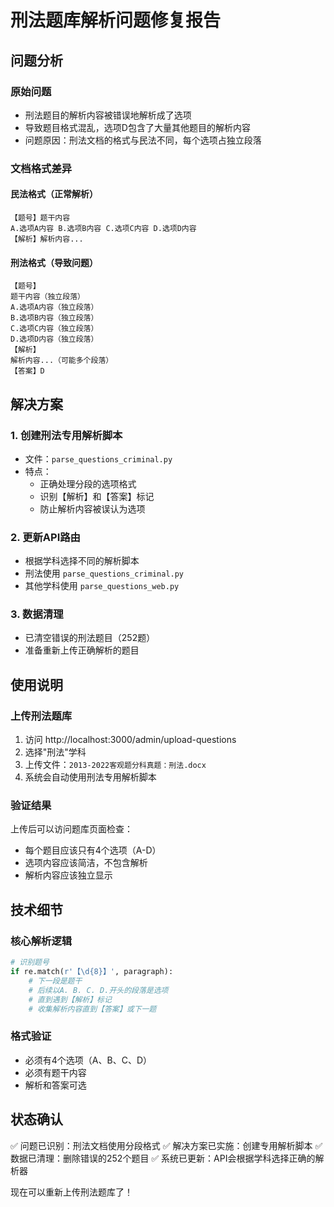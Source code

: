 # 刑法题库解析问题修复报告

## 问题分析

### 原始问题
- 刑法题目的解析内容被错误地解析成了选项
- 导致题目格式混乱，选项D包含了大量其他题目的解析内容
- 问题原因：刑法文档的格式与民法不同，每个选项占独立段落

### 文档格式差异

#### 民法格式（正常解析）
```
【题号】题干内容
A.选项A内容 B.选项B内容 C.选项C内容 D.选项D内容
【解析】解析内容...
```

#### 刑法格式（导致问题）
```
【题号】
题干内容（独立段落）
A.选项A内容（独立段落）
B.选项B内容（独立段落）
C.选项C内容（独立段落）
D.选项D内容（独立段落）
【解析】
解析内容...（可能多个段落）
【答案】D
```

## 解决方案

### 1. 创建刑法专用解析脚本
- 文件：`parse_questions_criminal.py`
- 特点：
  - 正确处理分段的选项格式
  - 识别【解析】和【答案】标记
  - 防止解析内容被误认为选项

### 2. 更新API路由
- 根据学科选择不同的解析脚本
- 刑法使用 `parse_questions_criminal.py`
- 其他学科使用 `parse_questions_web.py`

### 3. 数据清理
- 已清空错误的刑法题目（252题）
- 准备重新上传正确解析的题目

## 使用说明

### 上传刑法题库
1. 访问 http://localhost:3000/admin/upload-questions
2. 选择"刑法"学科
3. 上传文件：`2013-2022客观题分科真题：刑法.docx`
4. 系统会自动使用刑法专用解析脚本

### 验证结果
上传后可以访问题库页面检查：
- 每个题目应该只有4个选项（A-D）
- 选项内容应该简洁，不包含解析
- 解析内容应该独立显示

## 技术细节

### 核心解析逻辑
```python
# 识别题号
if re.match(r'【\d{8}】', paragraph):
    # 下一段是题干
    # 后续以A. B. C. D.开头的段落是选项
    # 直到遇到【解析】标记
    # 收集解析内容直到【答案】或下一题
```

### 格式验证
- 必须有4个选项（A、B、C、D）
- 必须有题干内容
- 解析和答案可选

## 状态确认

✅ 问题已识别：刑法文档使用分段格式
✅ 解决方案已实施：创建专用解析脚本
✅ 数据已清理：删除错误的252个题目
✅ 系统已更新：API会根据学科选择正确的解析器

现在可以重新上传刑法题库了！